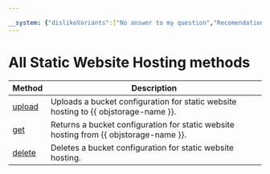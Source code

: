 ```yaml
---

__system: {"dislikeVariants":["No answer to my question","Recomendations didn't help","The content doesn't match title","Other"]}
---
```

# All Static Website Hosting methods

| Method | Description |
| ----- | ----- |
| [upload](hosting/upload.md) | Uploads a bucket configuration for static website hosting to {{ objstorage-name }}. |
| [get](hosting/get.md) | Returns a bucket configuration for static website hosting from {{ objstorage-name }}. |
| [delete](hosting/delete.md) | Deletes a bucket configuration for static website hosting. |

